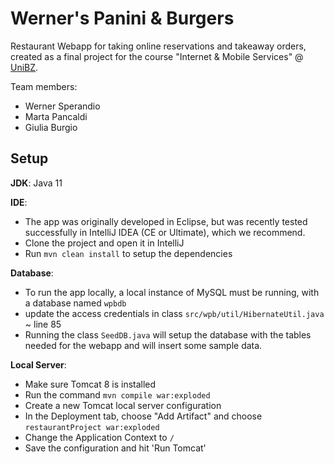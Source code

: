 # Werner's Panini & Burgers

Restaurant Webapp for taking online reservations and takeaway orders, created as a final project for the course "Internet & Mobile Services" @ [UniBZ](https://www.unibz.it/en/faculties/computer-science/bachelor-computer-science/).

Team members:
- Werner Sperandio
- Marta Pancaldi
- Giulia Burgio

## Setup
**JDK**: Java 11

**IDE**:

- The app was originally developed in Eclipse, but was recently tested successfully in IntelliJ IDEA (CE or Ultimate), which we recommend.
- Clone the project and open it in IntelliJ
- Run `mvn clean install` to setup the dependencies

**Database**:

- To run the app locally, a local instance of MySQL must be running, with a database named `wpbdb`
- update the access credentials in class `src/wpb/util/HibernateUtil.java` ~ line 85
- Running the class `SeedDB.java` will setup the database with the tables needed for the webapp and will insert some sample data.

**Local Server**:

- Make sure Tomcat 8 is installed
- Run the command `mvn compile war:exploded`
- Create a new Tomcat local server configuration
- In the Deployment tab, choose "Add Artifact" and choose `restaurantProject war:exploded`
- Change the Application Context to `/`
- Save the configuration and hit 'Run Tomcat'
